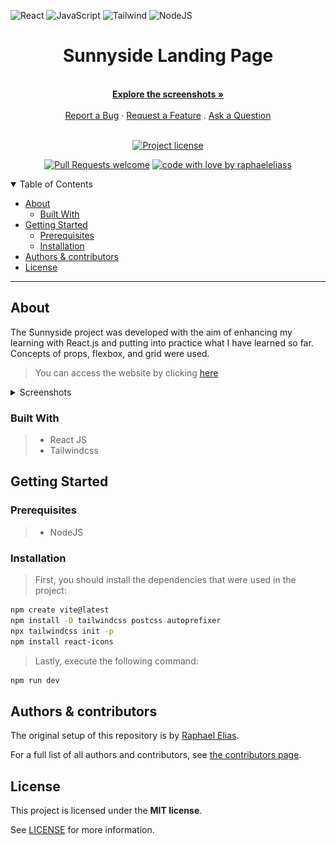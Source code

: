 ![React](https://img.shields.io/badge/React-20232A?style=for-the-badge&logo=react&logoColor=61DAFB)
![JavaScript](https://img.shields.io/badge/JavaScript-F7DF1E?style=for-the-badge&logo=javascript&logoColor=black)
![Tailwind](https://img.shields.io/badge/tailwindcss-%2338B2AC.svg?style=for-the-badge&logo=tailwind-css&logoColor=white)
![NodeJS](https://img.shields.io/badge/node.js-6DA55F?style=for-the-badge&logo=node.js&logoColor=white)

<div align="center">

# Sunnyside Landing Page

  <br />
  <a href="#about"><strong>Explore the screenshots »</strong></a>
  <br />
  <br />
  <a href="https://github.com/raphaeleliass/Sunnyside-React/issues/new?assignees=&labels=bug&template=01_BUG_REPORT.md&title=bug%3A+">Report a Bug</a>
  ·
  <a href="https://github.com/raphaeleliass/Sunnyside-React/issues/new?assignees=&labels=enhancement&template=02_FEATURE_REQUEST.md&title=feat%3A+">Request a Feature</a>
  .
  <a href="https://github.com/raphaeleliass/Sunnyside-React/issues/new?assignees=&labels=question&template=04_SUPPORT_QUESTION.md&title=support%3A+">Ask a Question</a>
</div>

<div align="center">
<br />

[![Project license](https://img.shields.io/github/license/raphaeleliass/Sunnyside-React.svg?style=flat-square)](LICENSE)

[![Pull Requests welcome](https://img.shields.io/badge/PRs-welcome-ff69b4.svg?style=flat-square)](https://github.com/raphaeleliass/Sunnyside-React/issues?q=is%3Aissue+is%3Aopen+label%3A%22help+wanted%22)
[![code with love by raphaeleliass](https://img.shields.io/badge/%3C%2F%3E%20with%20%E2%99%A5%20by-raphaeleliass-ff1414.svg?style=flat-square)](https://github.com/raphaeleliass)

</div>

<details open="open">
<summary>Table of Contents</summary>

- [About](#about)
  - [Built With](#built-with)
- [Getting Started](#getting-started)
  - [Prerequisites](#prerequisites)
  - [Installation](#installation)
- [Authors & contributors](#authors--contributors)
- [License](#license)

</details>

---

## About

The Sunnyside project was developed with the aim of enhancing my learning with React.js and putting into practice what I have learned so far. Concepts of props, flexbox, and grid were used.

> You can access the website by clicking [here](https://raphaelelias-sunnyside.vercel.app)

<details>
<summary>Screenshots</summary>

<br>

<div align='center'>

### Desktop

  <img src="docs/screenshots/desktop-preview.png" title="Home Page" width="100%">
  
  ### Mobile
  <img src="docs/screenshots/mobile-preview.png" title="Home Page" width="50%">
</div>

</details>

### Built With

> - React JS
>   <br/>
> - Tailwindcss

## Getting Started

### Prerequisites

> - NodeJS

### Installation

> First, you should install the dependencies that were used in the project:

```bash
npm create vite@latest
npm install -D tailwindcss postcss autoprefixer
npx tailwindcss init -p
npm install react-icons
```

> Lastly, execute the following command:

```bash
npm run dev
```

## Authors & contributors

The original setup of this repository is by [Raphael Elias](https://github.com/raphaeleliass).

For a full list of all authors and contributors, see [the contributors page](https://github.com/raphaeleliass/Sunnyside-React/contributors).

## License

This project is licensed under the **MIT license**.

See [LICENSE](LICENSE) for more information.
